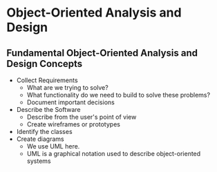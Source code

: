 # Object-Oriented Analysis and Design

## Fundamental Object-Oriented Analysis and Design Concepts

* Collect Requirements
  * What are we trying to solve?
  * What functionality do we need to build to solve these problems?
  * Document important decisions
* Describe the Software
  * Describe from the user's point of view
  * Create wireframes or prototypes
* Identify the classes
* Create diagrams
  * We use UML here.
  * UML is a graphical notation used to describe object-oriented systems

